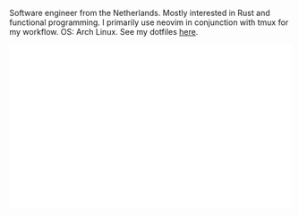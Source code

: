 Software engineer from the Netherlands.
Mostly interested in Rust and functional programming.
I primarily use neovim in conjunction with tmux for my workflow.
OS: Arch Linux.
See my dotfiles [here](https://github.com/Pjiwm/.dotfiles).

![Languages](https://github.com/Pjiwm/github-stats-transparent/blob/output/generated/languages.svg)
